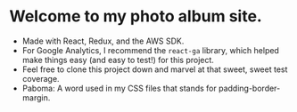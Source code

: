 # Welcome to my photo album site.

- Made with React, Redux, and the AWS SDK.
- For Google Analytics, I recommend the `react-ga` library, which helped make things easy (and easy to test!) for this project.
- Feel free to clone this project down and marvel at that sweet, sweet test coverage.
- Paboma: A word used in my CSS files that stands for padding-border-margin.
